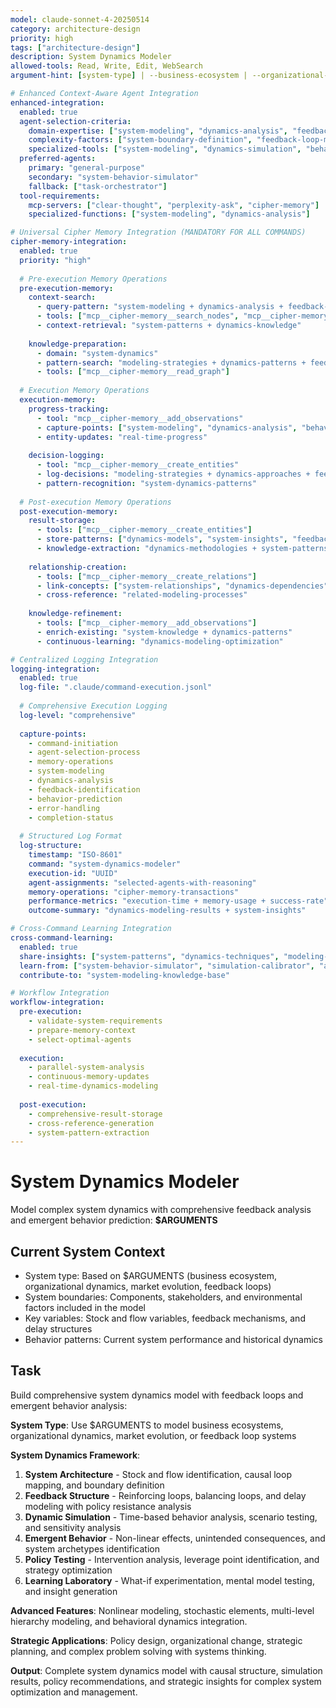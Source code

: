 ```yaml
---
model: claude-sonnet-4-20250514
category: architecture-design
priority: high
tags: ["architecture-design"]
description: System Dynamics Modeler
allowed-tools: Read, Write, Edit, WebSearch
argument-hint: [system-type] | --business-ecosystem | --organizational-dynamics | --market-evolution | --feedback-loops

# Enhanced Context-Aware Agent Integration
enhanced-integration:
  enabled: true
  agent-selection-criteria:
    domain-expertise: ["system-modeling", "dynamics-analysis", "feedback-systems"]
    complexity-factors: ["system-boundary-definition", "feedback-loop-modeling", "emergent-behavior-analysis"]
    specialized-tools: ["system-modeling", "dynamics-simulation", "behavior-analysis"]
  preferred-agents:
    primary: "general-purpose"
    secondary: "system-behavior-simulator"
    fallback: ["task-orchestrator"]
  tool-requirements:
    mcp-servers: ["clear-thought", "perplexity-ask", "cipher-memory"]
    specialized-functions: ["system-modeling", "dynamics-analysis"]

# Universal Cipher Memory Integration (MANDATORY FOR ALL COMMANDS)
cipher-memory-integration:
  enabled: true
  priority: "high"
  
  # Pre-execution Memory Operations
  pre-execution-memory:
    context-search:
      - query-pattern: "system-modeling + dynamics-analysis + feedback-systems"
      - tools: ["mcp__cipher-memory__search_nodes", "mcp__cipher-memory__open_nodes"]
      - context-retrieval: "system-patterns + dynamics-knowledge"
    
    knowledge-preparation:
      - domain: "system-dynamics"
      - pattern-search: "modeling-strategies + dynamics-patterns + feedback-analysis"
      - tools: ["mcp__cipher-memory__read_graph"]
  
  # Execution Memory Operations
  execution-memory:
    progress-tracking:
      - tool: "mcp__cipher-memory__add_observations"
      - capture-points: ["system-modeling", "dynamics-analysis", "behavior-prediction"]
      - entity-updates: "real-time-progress"
    
    decision-logging:
      - tool: "mcp__cipher-memory__create_entities"
      - log-decisions: "modeling-strategies + dynamics-approaches + feedback-techniques"
      - pattern-recognition: "system-dynamics-patterns"
  
  # Post-execution Memory Operations
  post-execution-memory:
    result-storage:
      - tools: ["mcp__cipher-memory__create_entities"]
      - store-patterns: ["dynamics-models", "system-insights", "feedback-techniques"]
      - knowledge-extraction: "dynamics-methodologies + system-patterns"
    
    relationship-creation:
      - tools: ["mcp__cipher-memory__create_relations"]
      - link-concepts: ["system-relationships", "dynamics-dependencies", "feedback-connections"]
      - cross-reference: "related-modeling-processes"
    
    knowledge-refinement:
      - tools: ["mcp__cipher-memory__add_observations"]
      - enrich-existing: "system-knowledge + dynamics-patterns"
      - continuous-learning: "dynamics-modeling-optimization"

# Centralized Logging Integration
logging-integration:
  enabled: true
  log-file: ".claude/command-execution.jsonl"
  
  # Comprehensive Execution Logging
  log-level: "comprehensive"
  
  capture-points:
    - command-initiation
    - agent-selection-process
    - memory-operations
    - system-modeling
    - dynamics-analysis
    - feedback-identification
    - behavior-prediction
    - error-handling
    - completion-status
  
  # Structured Log Format
  log-structure:
    timestamp: "ISO-8601"
    command: "system-dynamics-modeler"
    execution-id: "UUID"
    agent-assignments: "selected-agents-with-reasoning"
    memory-operations: "cipher-memory-transactions"
    performance-metrics: "execution-time + memory-usage + success-rate"
    outcome-summary: "dynamics-modeling-results + system-insights"

# Cross-Command Learning Integration
cross-command-learning:
  enabled: true
  share-insights: ["system-patterns", "dynamics-techniques", "modeling-methodologies"]
  learn-from: ["system-behavior-simulator", "simulation-calibrator", "architecture-scenario-explorer"]
  contribute-to: "system-modeling-knowledge-base"

# Workflow Integration
workflow-integration:
  pre-execution:
    - validate-system-requirements
    - prepare-memory-context
    - select-optimal-agents
  
  execution:
    - parallel-system-analysis
    - continuous-memory-updates
    - real-time-dynamics-modeling
  
  post-execution:
    - comprehensive-result-storage
    - cross-reference-generation
    - system-pattern-extraction
---
```


# System Dynamics Modeler

Model complex system dynamics with comprehensive feedback analysis and emergent behavior prediction: **$ARGUMENTS**

## Current System Context

- System type: Based on $ARGUMENTS (business ecosystem, organizational dynamics, market evolution, feedback loops)
- System boundaries: Components, stakeholders, and environmental factors included in the model
- Key variables: Stock and flow variables, feedback mechanisms, and delay structures
- Behavior patterns: Current system performance and historical dynamics

## Task

Build comprehensive system dynamics model with feedback loops and emergent behavior analysis:

**System Type**: Use $ARGUMENTS to model business ecosystems, organizational dynamics, market evolution, or feedback loop systems

**System Dynamics Framework**:
1. **System Architecture** - Stock and flow identification, causal loop mapping, and boundary definition
2. **Feedback Structure** - Reinforcing loops, balancing loops, and delay modeling with policy resistance analysis
3. **Dynamic Simulation** - Time-based behavior analysis, scenario testing, and sensitivity analysis
4. **Emergent Behavior** - Non-linear effects, unintended consequences, and system archetypes identification
5. **Policy Testing** - Intervention analysis, leverage point identification, and strategy optimization
6. **Learning Laboratory** - What-if experimentation, mental model testing, and insight generation

**Advanced Features**: Nonlinear modeling, stochastic elements, multi-level hierarchy modeling, and behavioral dynamics integration.

**Strategic Applications**: Policy design, organizational change, strategic planning, and complex problem solving with systems thinking.

**Output**: Complete system dynamics model with causal structure, simulation results, policy recommendations, and strategic insights for complex system optimization and management.

